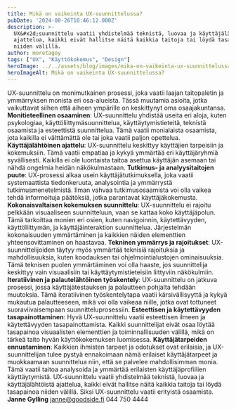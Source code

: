 ```yaml
---
title: Mikä on vaikeinta UX-suunnittelussa?
pubDate: '2024-08-26T10:46:12.000Z'
description: >-
  UX&#x2d;suunnittelu vaatii yhdistelmää teknistä, luovaa ja käyttäjälähtöistä
  ajattelua, kaikki eivät hallitse näitä kaikkia taitoja tai löydä tasapainoa
  niiden välillä.
author: moretagoy
tags: ["UX", "Käyttökokemus", "Design"]
heroImage: ../../assets/blog/images/mika-on-vaikeinta-ux-suunnittelussa/featured.webp
heroImageAlt: Mikä on vaikeinta UX-suunnittelussa?
---
```


UX-suunnittelu on monimutkainen prosessi, joka vaatii laajan taitopaletin ja ymmärryksen monista eri osa-alueista. Tässä muutamia asioita, jotka vaikuttavat siihen että aiheen ympärille on keskittynyt oma osaajakuntansa. **Monitieteellinen osaaminen**: UX-suunnittelu yhdistää useita eri aloja, kuten psykologiaa, käyttöliittymäsuunnittelua, käyttäytymistieteitä, teknistä osaamista ja esteettistä suunnittelua. Tämä vaatii monialaista osaamista, jota kaikilla ei välttämättä ole tai joka vaatii paljon opettelua. **Käyttäjälähtöinen ajattelu**: UX-suunnittelu keskittyy käyttäjien tarpeisiin ja kokemuksiin. Tämä vaatii empatiaa ja kykyä ymmärtää eri käyttäjäryhmiä syvällisesti. Kaikilla ei ole luontaista taitoa asettua käyttäjän asemaan tai nähdä ongelmia heidän näkökulmastaan. **Tutkimus- ja analyysitaitojen puute**: UX-prosessi alkaa usein käyttäjätutkimuksella, joka vaatii systemaattista tiedonkeruuta, analysointia ja ymmärrystä tutkimusmenetelmistä. Ilman vahvaa tutkimusosaamista voi olla vaikea tehdä informoituja päätöksiä, jotka parantavat käyttäjäkokemusta. **Kokonaisvaltaisen kokemuksen suunnittelu**: UX-suunnittelu ei rajoitu pelkkään visuaaliseen suunnitteluun, vaan se kattaa koko käyttäjäpolun. Tämä tarkoittaa monien eri osien, kuten navigoinnin, käytettävyyden, käyttöliittymän, ja käyttäjäinteraktion suunnittelua. Järjestelmän kokonaisuuden ymmärtäminen ja kaikkien näiden elementtien yhteensovittaminen on haastavaa. **Tekninen ymmärrys ja rajoitukset**: UX-suunnittelijoiden täytyy myös ymmärtää teknisiä rajoituksia ja mahdollisuuksia, kuten koodauksen tai ohjelmointialustojen ominaisuuksia. Tämä teknisen puolen ymmärtäminen voi olla haaste, jos suunnittelija keskittyy vain visuaalisiin tai käyttäytymistieteisiin liittyviin näkökulmiin. **Iteratiivinen ja palautelähtöinen työskentely**: UX-suunnittelu on jatkuva prosessi, jossa käyttäjätestauksen ja palautteen pohjalta tehdään muutoksia. Tämä iteratiivinen työskentelytapa vaatii kärsivällisyyttä ja kykyä mukautua palautteeseen, mikä voi olla vaikeaa niille, jotka ovat tottuneet suoraviivaisempaan suunnitteluprosessiin. **Esteettisen ja käytettävyyden tasapainottaminen**: Hyvä UX-suunnittelu vaatii esteettisen ilmeen ja käytettävyyden tasapainottamista. Kaikki suunnittelijat eivät osaa löytää tasapainoa visuaalisten elementtien ja toiminnallisuuden välillä, mikä on tärkeä taito hyvän käyttökokemuksen luomisessa. **Käyttäjätarpeiden ennustaminen**: Kaikkien ihmisten tarpeet ja odotukset ovat erilaisia, ja UX-suunnittelijan tulee pystyä ennakoimaan nämä erilaiset käyttäjätarpeet ja muokkaamaan suunnittelua niin, että se palvelee mahdollisimman monia. Tämä vaatii taitoa analysoida ja ymmärtää erilaisten käyttäjäprofiilien käyttäytymistä. UX-suunnittelu vaatii yhdistelmää teknistä, luovaa ja käyttäjälähtöistä ajattelua, kaikki eivät hallitse näitä kaikkia taitoja tai löydä tasapainoa niiden välillä. Siksi UX-suunnittelu vaatii erityistä osaamista.   **Janne Gylling** janne@goodside.fi 044 750 4444
